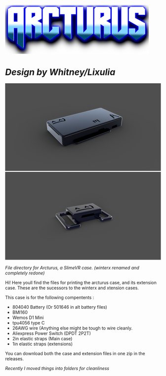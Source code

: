 ![hovertext](https://github.com/Lixulia/Arcturus/blob/main/renders/ArcturusLOGO.png)
# *Design by Whitney/Lixulia*
![hovertext](https://github.com/Lixulia/Arcturus/blob/main/renders/renderforarcturus.PNG)
![hovertext](https://github.com/Lixulia/Arcturus/blob/main/renders/ArcExtensionRender.png)

*File directory for Arcturus, a SlimeVR case. (winterx renamed and completely redone)*

Hi! Here youll find the files for printing the arcturus case, and its extension case. These are the sucessors to the winterx and xtension cases.

This case is for the following compentents : 
- 804040 Battery (Or 501646 in alt battery files)
- BMI160
- Wemos D1 Mini
- tpu4056 type C
- 26AWG wire (Anything else might be tough to wire cleanly.
- Aliexpress Power Switch (DPDT 2P2T)
- 2in elastic straps (Main case)
- 1in elastic straps (extensions)

You can download both the case and extension files in one zip in the releases.

*Recently I moved things into folders for cleanliness*

